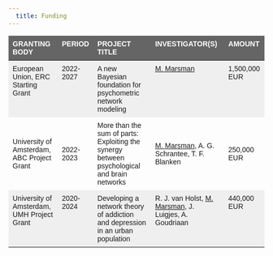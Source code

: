 ```yaml
---
  title: Funding
---
```


<style type="text/css">
.tg  {border-collapse:collapse;border-spacing:0;}
.tg td{border-style:solid;border-width:0px;font-family:Arial, sans-serif;font-size:14px;overflow:hidden;padding:8px 8px;
  word-break:normal;}
.tg th{border-style:solid;border-width:0px;font-family:Arial, sans-serif;font-size:14px;font-weight:normal;
  overflow:hidden;padding:8px 8px;word-break:normal;}
.tg .tg-2egc{background-color:#efefef;border-color:#ffffff;text-align:left;vertical-align:top}
.tg .tg-k1oc{background-color:#efefef;border-color:#ffffff;font-family:Arial, Helvetica, sans-serif !important;text-align:left;
  vertical-align:top}
.tg .tg-g6p1{background-color:#656565;border-color:#ffffff;color:#ffffff;font-weight:bold;text-align:left;vertical-align:top}
.tg .tg-sfm4{background-color:#c0c0c0;border-color:#ffffff;color:#000000;text-align:left;vertical-align:top}
</style>
<table class="tg">
<thead>
  <tr>
    <th class="tg-g6p1">GRANTING BODY</th>
    <th class="tg-g6p1">PERIOD</th>
    <th class="tg-g6p1">PROJECT TITLE</th>
    <th class="tg-g6p1">INVESTIGATOR(S)</th>
    <th class="tg-g6p1">AMOUNT</th>
  </tr>
</thead>
<tbody>
  <tr>
    <td class="tg-2egc">European Union, ERC Starting Grant</td>
    <td class="tg-2egc">2022-2027</td>
    <td class="tg-2egc">A new Bayesian foundation for psychometric network modeling</td>
    <td class="tg-2egc"><a href="https://bayesiangraphicalmodeling.com/author/maarten-marsman/">M. Marsman</a></td>
    <td class="tg-2egc">1,500,000 EUR</td>
  </tr>
  <tr>
    <td class="tg-c6of">University of Amsterdam, ABC Project Grant</td>
    <td class="tg-c6of">2022-2023</td>
    <td class="tg-c6of">More than the sum of parts: Exploiting the synergy between psychological and brain networks</td>
    <td class="tg-c6of"><a href="https://bayesiangraphicalmodeling.com/author/maarten-marsman/">M. Marsman</a>, A. G. Schrantee, T. F. Blanken</td>
    <td class="tg-c6of">250,000 EUR</td>
  </tr>
  <tr>
    <td class="tg-k1oc">University of Amsterdam, UMH Project Grant</td>
    <td class="tg-2egc">2020-2024</td>
    <td class="tg-2egc">Developing a network theory of addiction and depression in an urban population</td>
    <td class="tg-2egc">R. J. van Holst, <a href="https://bayesiangraphicalmodeling.com/author/maarten-marsman/">M. Marsman</a>, J. Luigjes, A. Goudriaan</td>
    <td class="tg-2egc">440,000 EUR</td>
  </tr>
</tbody>
</table>
